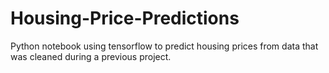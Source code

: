 # Housing-Price-Predictions
Python notebook using tensorflow to predict housing prices from data that was cleaned during a previous project.
